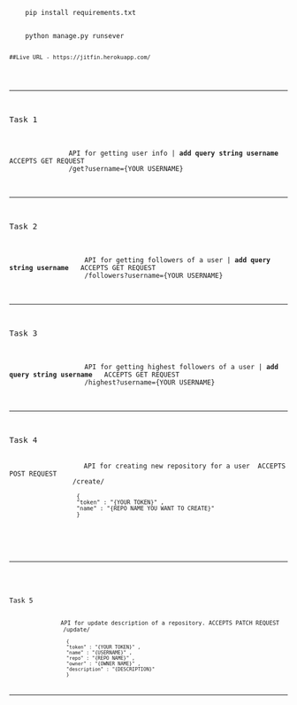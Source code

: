  <code>
    pip install requirements.txt
    <br>
    python manage.py runsever

    ##Live URL - https://jitfin.herokuapp.com/

 </code>

<hr>
<pre>
                <p>Task 1</p>
            <code >
               API for getting user info | <b>add query string username</b>   <span class="badge badge-primary">ACCEPTS GET REQUEST</span>
               <kbd >/get?username={YOUR USERNAME}</kbd>
            </code>
            </pre>

<hr>

<pre>
                <p>Task 2</p>
                <code class="">
                   API for getting followers of a user | <b>add query string username</b>   <span class="badge badge-primary">ACCEPTS GET REQUEST</span>
                   <kbd >/followers?username={YOUR USERNAME}</kbd>
                </code>
                </pre>

<hr>
<pre>
                <p>Task 3</p>
                <code class="">
                   API for getting highest followers of a user | <b>add query string username</b>   <span class="badge badge-primary">ACCEPTS GET REQUEST</span>
                   <kbd >/highest?username={YOUR USERNAME}</kbd>
                </code>
                </pre>


<hr>

<pre>
                <p>Task 4</p>
                <code >API for creating new repository for a user  <span class="badge badge-danger">ACCEPTS POST REQUEST</span>
                <kbd >/create/</kbd>
                <code>
                    {
                    "token" : "{YOUR TOKEN}" , 
                    "name" : "{REPO NAME YOU WANT TO CREATE}" 
                    }
             </code>
             </pre>

<hr>
<pre>
                <p>Task 5</p>
             <code >API for update description of a repository. <span class="badge badge-success">ACCEPTS PATCH REQUEST</span>
                <kbd >/update/</kbd>
                <code>
                    {
                    "token" : "{YOUR TOKEN}" , 
                    "name" : "{USERNAME}" ,
                    "repo" : "{REPO NAME}" ,
                    "owner" : "{OWNER NAME}" ,
                    "description" : "{DESCRIPTION}"
                    }
                </code>


<hr>




</div>